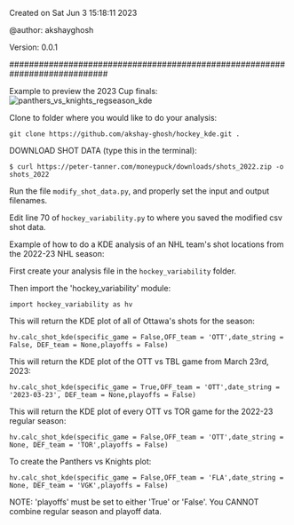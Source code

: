 Created on Sat Jun  3 15:18:11 2023

@author: akshayghosh

Version: 0.0.1

############################################################################

Example to preview the 2023 Cup finals:
![panthers_vs_knights_regseason_kde](https://github.com/akshay-ghosh/hockey_kde/assets/42668323/3e202eb0-f79d-45a9-963c-d04311762708)

Clone to folder where you would like to do your analysis:
```
git clone https://github.com/akshay-ghosh/hockey_kde.git .
```

DOWNLOAD SHOT DATA (type this in the terminal):
```
$ curl https://peter-tanner.com/moneypuck/downloads/shots_2022.zip -o shots_2022
```

Run the file ```modify_shot_data.py```, and properly set the input and output filenames.

Edit line 70 of ```hockey_variability.py``` to where you saved the modified csv shot data.

Example of how to do a KDE analysis of an NHL team's shot locations from the 2022-23 NHL season:

First create your analysis file in the ```hockey_variability``` folder.

Then import the 'hockey_variability' module:
```
import hockey_variability as hv
```

This will return the KDE plot of all of Ottawa's shots for the season:
```
hv.calc_shot_kde(specific_game = False,OFF_team = 'OTT',date_string = False, DEF_team = None,playoffs = False)
```

This will return the KDE plot of the OTT vs TBL game from March 23rd, 2023:
```
hv.calc_shot_kde(specific_game = True,OFF_team = 'OTT',date_string = '2023-03-23', DEF_team = None,playoffs = False)
```

This will return the KDE plot of every OTT vs TOR game for the 2022-23 regular season:
```
hv.calc_shot_kde(specific_game = False,OFF_team = 'OTT',date_string = None, DEF_team = 'TOR',playoffs = False)
```

To create the Panthers vs Knights plot:
```
hv.calc_shot_kde(specific_game = False,OFF_team = 'FLA',date_string = None, DEF_team = 'VGK',playoffs = False)
```

NOTE:
'playoffs' must be set to either 'True' or 'False'. You CANNOT combine regular season and playoff data.
